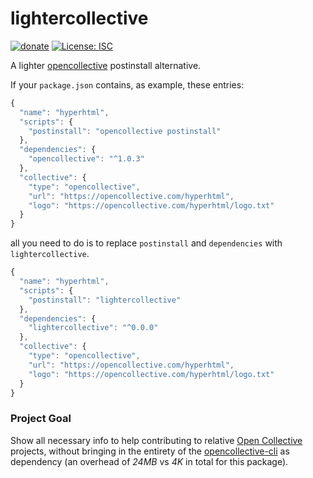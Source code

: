 # lightercollective

[![donate](https://img.shields.io/badge/$-donate-ff69b4.svg?maxAge=2592000&style=flat)](https://github.com/WebReflection/donate)
[![License: ISC](https://img.shields.io/badge/License-ISC-yellow.svg)](https://opensource.org/licenses/ISC)

A lighter [opencollective](https://github.com/opencollective/opencollective) postinstall alternative.

If your `package.json` contains, as example, these entries:
```js
{
  "name": "hyperhtml",
  "scripts": {
    "postinstall": "opencollective postinstall"
  },
  "dependencies": {
    "opencollective": "^1.0.3"
  },
  "collective": {
    "type": "opencollective",
    "url": "https://opencollective.com/hyperhtml",
    "logo": "https://opencollective.com/hyperhtml/logo.txt"
  }
}
```

all you need to do is to replace `postinstall` and `dependencies` with `lightercollective`.

```js
{
  "name": "hyperhtml",
  "scripts": {
    "postinstall": "lightercollective"
  },
  "dependencies": {
    "lightercollective": "^0.0.0"
  },
  "collective": {
    "type": "opencollective",
    "url": "https://opencollective.com/hyperhtml",
    "logo": "https://opencollective.com/hyperhtml/logo.txt"
  }
}
```

### Project Goal
Show all necessary info to help contributing to relative [Open Collective](https://opencollective.com) projects, without bringing in the entirety of the [opencollective-cli](https://github.com/opencollective/opencollective-cli) as dependency (an overhead of *24MB* vs *4K* in total for this package).
